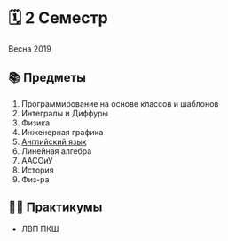 # 🗓 2 Семестр

Весна 2019

## 📚 Предметы

1. Программирование на основе классов и шаблонов
2. Интегралы и Диффуры
3. Физика
4. Инженерная графика
5. [Английский язык](https://github.com/dlnwlkmn/IU5/tree/master/Term%202/English)
6. Линейная алгебра
7. ААСОиУ
8. История
9. Физ-ра

## 👨‍💻 Практикумы

* ЛВП ПКШ
